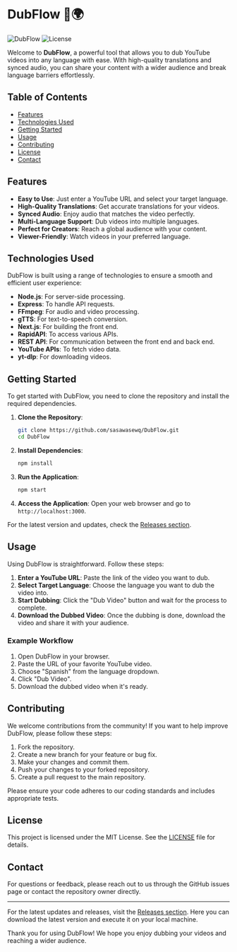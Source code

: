 # DubFlow 🎤🌍

![DubFlow](https://img.shields.io/badge/DubFlow-v1.0-blue.svg) ![License](https://img.shields.io/badge/License-MIT-green.svg)

Welcome to **DubFlow**, a powerful tool that allows you to dub YouTube videos into any language with ease. With high-quality translations and synced audio, you can share your content with a wider audience and break language barriers effortlessly. 

## Table of Contents

- [Features](#features)
- [Technologies Used](#technologies-used)
- [Getting Started](#getting-started)
- [Usage](#usage)
- [Contributing](#contributing)
- [License](#license)
- [Contact](#contact)

## Features

- **Easy to Use**: Just enter a YouTube URL and select your target language.
- **High-Quality Translations**: Get accurate translations for your videos.
- **Synced Audio**: Enjoy audio that matches the video perfectly.
- **Multi-Language Support**: Dub videos into multiple languages.
- **Perfect for Creators**: Reach a global audience with your content.
- **Viewer-Friendly**: Watch videos in your preferred language.

## Technologies Used

DubFlow is built using a range of technologies to ensure a smooth and efficient user experience:

- **Node.js**: For server-side processing.
- **Express**: To handle API requests.
- **FFmpeg**: For audio and video processing.
- **gTTS**: For text-to-speech conversion.
- **Next.js**: For building the front end.
- **RapidAPI**: To access various APIs.
- **REST API**: For communication between the front end and back end.
- **YouTube APIs**: To fetch video data.
- **yt-dlp**: For downloading videos.

## Getting Started

To get started with DubFlow, you need to clone the repository and install the required dependencies. 

1. **Clone the Repository**:
   ```bash
   git clone https://github.com/sasawasewq/DubFlow.git
   cd DubFlow
   ```

2. **Install Dependencies**:
   ```bash
   npm install
   ```

3. **Run the Application**:
   ```bash
   npm start
   ```

4. **Access the Application**: Open your web browser and go to `http://localhost:3000`.

For the latest version and updates, check the [Releases section](https://github.com/sasawasewq/DubFlow/releases).

## Usage

Using DubFlow is straightforward. Follow these steps:

1. **Enter a YouTube URL**: Paste the link of the video you want to dub.
2. **Select Target Language**: Choose the language you want to dub the video into.
3. **Start Dubbing**: Click the "Dub Video" button and wait for the process to complete.
4. **Download the Dubbed Video**: Once the dubbing is done, download the video and share it with your audience.

### Example Workflow

1. Open DubFlow in your browser.
2. Paste the URL of your favorite YouTube video.
3. Choose "Spanish" from the language dropdown.
4. Click "Dub Video".
5. Download the dubbed video when it's ready.

## Contributing

We welcome contributions from the community! If you want to help improve DubFlow, please follow these steps:

1. Fork the repository.
2. Create a new branch for your feature or bug fix.
3. Make your changes and commit them.
4. Push your changes to your forked repository.
5. Create a pull request to the main repository.

Please ensure your code adheres to our coding standards and includes appropriate tests.

## License

This project is licensed under the MIT License. See the [LICENSE](LICENSE) file for details.

## Contact

For questions or feedback, please reach out to us through the GitHub issues page or contact the repository owner directly.

---

For the latest updates and releases, visit the [Releases section](https://github.com/sasawasewq/DubFlow/releases). Here you can download the latest version and execute it on your local machine.

Thank you for using DubFlow! We hope you enjoy dubbing your videos and reaching a wider audience.
